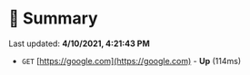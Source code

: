 # 📖 Summary
Last updated: **4/10/2021, 4:21:43 PM**

- `GET` [https://google.com](https://google.com) - **Up** (114ms)

